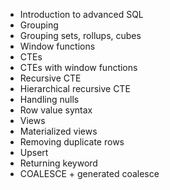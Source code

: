 - Introduction to advanced SQL
- Grouping
- Grouping sets, rollups, cubes
- Window functions
- CTEs
- CTEs with window functions
- Recursive CTE
- Hierarchical recursive CTE
- Handling nulls
- Row value syntax
- Views
- Materialized views
- Removing duplicate rows
- Upsert
- Returning keyword
- COALESCE + generated coalesce
